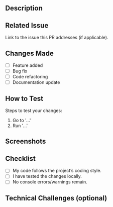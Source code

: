 ## Description
<!-- Provide a clear and concise description of the changes made. -->

## Related Issue
Link to the issue this PR addresses (if applicable).

## Changes Made
- [ ] Feature added  
- [ ] Bug fix  
- [ ] Code refactoring  
- [ ] Documentation update  

## How to Test
Steps to test your changes:
1. Go to '...'
2. Run '...'

## Screenshots
<!-- Add screenshots if this is a UI change -->

## Checklist  
- [ ] My code follows the project’s coding style.  
- [ ] I have tested the changes locally.  
- [ ] No console errors/warnings remain.  

## Technical Challenges (optional)
<!-- Document any significant blockers and how you resolved them -->
